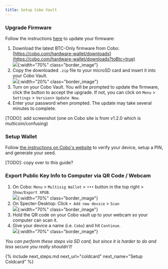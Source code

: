 ```yaml
---
title: Setup Cobo Vault
---
```


### Upgrade Firmware
Follow the instructions [here](https://support.cobo.com/hc/en-us/articles/360046064053-Upgrading-Firmware) to update your firmware:

1. Download the latest BTC-Only firmware from Cobo:  
	[https://cobo.com/hardware-wallet/downloads](https://cobo.com/hardware-wallet/downloads?toBtc=true)  
	![](/assets/img/setup-cobo-download-firmware.png){:width="70%" class="border_image"}
1. Copy the downloaded `.zip` file to your microSD card and insert it into your Cobo Vault.  
	![](/assets/img/setup-cobo-insert-sd.png){:width="20%" class="border_image"}
1. Turn on your Cobo Vault.
	You will be prompted to update the firmware, click the button to accept the upgrade.
	If not, you can click on `Menu` > `Settings` > `Version`> `Update Now`.
1. Enter your password when prompted. The update may take several minutes to complete.

[TODO]: add screenshot (one on Cobo site is from v1.2.0 which is multicoin/confusing)

### Setup Wallet
Follow [the instructions on Cobo's website](https://support.cobo.com/hc/en-us/articles/360045490014-Getting-started-in-5-steps) to verify your device, setup a PIN, and generate your seed.

[TODO]: copy over to this guide?

### Export Public Key Info to Computer via QR Code / Webcam

1. On Cobo: `Menu` > `Multisig Wallet` > `•••` button in the top right > `Show/Export XPUB`.  
	![](/assets/img/setup-cobo-export-pubkey.jpg){:width="70%" class="border_image"}
1. On Specter-Desktop: Click `+ Add new device` > `Scan`  
	![](/assets/img/setup-cobo-specter-scan.jpg){:width="70%" class="border_image"}
1. Hold the QR code on your Cobo vault up to your webcam so your computer can scan it.
1. Give your device a name (i.e. `Cobo`) and hit `Continue`.  
	![](/assets/img/setup-cobo-specter-scanned.jpg){:width="70%" class="border_image"}

_You can perform these steps via SD card, but since it is harder to do and less secure you really shouldn't!_


{% include next_steps.md next_url="coldcard" next_name="Setup Coldcard" %}
